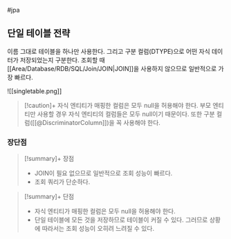 #jpa 

## 단일 테이블 전략
이름 그대로 테이블을 하나만 사용한다. 그리고 구분 컬럼(DTYPE)으로 어떤 자식 데이터가 저장되었는지 구분한다. 조회할 때 [[Area/Database/RDB/SQL/Join/JOIN|JOIN]]을 사용하지 않으므로 일반적으로 가장 빠르다.

![[singletable.png]]
> [!caution]+ 
> 자식 엔티티가 매핑한 컬럼은 모두 null을 허용해야 한다. 부모 엔티티만 사용할 경우 자식 엔티티의 컬럼들은 모두 null이기 때문이다. 또한 구분 컬럼([[@DiscriminatorColumn]])을 꼭 사용해야 한다.


### 장단점
> [!summary]+ 장점
> + JOIN이 필요 없으므로 일반적으로 조회 성능이 빠르다.
> + 조회 쿼리가 단순하다.

> [!summary]+ 단점
> + 자식 엔티티가 매핑한 컬럼은 모두 null을 허용해야 한다.
> + 단일 테이블에 모든 것을 저장하므로 테이블이 커질 수 있다. 그러므로 상황에 따라서는 조회 성능이 오히려 느려질 수 있다.